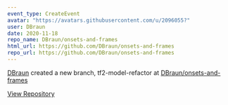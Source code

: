 ```yaml
---
event_type: CreateEvent
avatar: "https://avatars.githubusercontent.com/u/2096055?"
user: DBraun
date: 2020-11-18
repo_name: DBraun/onsets-and-frames
html_url: https://github.com/DBraun/onsets-and-frames
repo_url: https://github.com/DBraun/onsets-and-frames
---
```


<a href='https://github.com/DBraun' target='_blank'>DBraun</a> created a new branch, tf2-model-refactor at <a href='https://github.com/DBraun/onsets-and-frames' target='_blank'>DBraun/onsets-and-frames</a>

<a href='https://github.com/DBraun/onsets-and-frames' target='_blank'>View Repository</a>